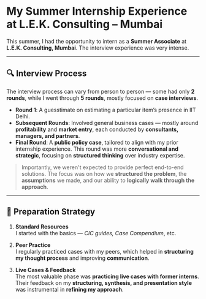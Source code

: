 # My Summer Internship Experience at L.E.K. Consulting – Mumbai

This summer, I had the opportunity to intern as a **Summer Associate** at **L.E.K. Consulting, Mumbai**. The interview experience was very intense.

---

## 🔍 Interview Process

The interview process can vary from person to person — some had only **2 rounds**, while I went through **5 rounds**, mostly focused on **case interviews**.

- **Round 1**: A guesstimate on estimating a particular item’s presence in IIT Delhi.
- **Subsequent Rounds**: Involved general business cases — mostly around **profitability** and **market entry**, each conducted by **consultants, managers, and partners**.
- **Final Round**: A **public policy case**, tailored to align with my prior internship experience. This round was more **conversational and strategic**, focusing on **structured thinking** over industry expertise.

> Importantly, we weren't expected to provide perfect end-to-end solutions. The focus was on how we **structured the problem**, the **assumptions** we made, and our ability to **logically walk through the approach**.

---

## 🧠 Preparation Strategy

1. **Standard Resources**  
   I started with the basics — *CIC guides, Case Compendium*, etc.

2. **Peer Practice**  
   I regularly practiced cases with my peers, which helped in **structuring my thought process** and improving **communication**.

3. **Live Cases & Feedback**  
   The most valuable phase was **practicing live cases with former interns**. Their feedback on my **structuring, synthesis, and presentation style** was instrumental in **refining my approach**.
